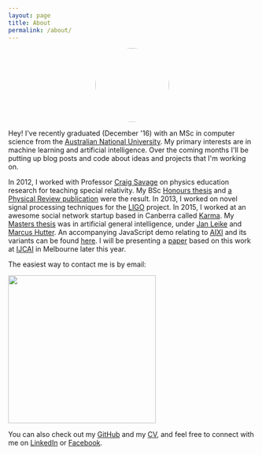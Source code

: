 ```yaml
---
layout: page
title: About
permalink: /about/
---
```


<center><img src="../assets/me.png" style="border-radius:50%" width="150" /></center>

Hey! I've recently graduated (December '16) with an MSc in computer science from  the [Australian National University][anu]. My primary interests are in machine learning and artificial intelligence. Over the coming months I'll be putting up blog posts and code about ideas and projects that I'm working on.

In 2012, I worked with Professor [Craig Savage][craig] on physics education research for teaching special relativity. My BSc [Honours thesis][BSc thesis] and [a Physical Review publication][AS2013] were the result. In 2013, I worked on novel signal processing techniques for the [LIGO] project. In 2015, I worked at an awesome social network startup based in Canberra called [Karma]. My [Masters thesis][MSc thesis] was in artificial general intelligence, under [Jan Leike][jan] and [Marcus Hutter][marcus]. An accompanying JavaScript demo relating to [AIXI] and its variants can be found [here][demo]. I will be presenting a [paper][JLH2017] based on this work at [IJCAI] in Melbourne later this year.

The easiest way to contact me is by email:

<img src="../assets/email.png" width="300" />

You can also check out my [GitHub] and my [CV], and feel free to connect with me on [LinkedIn] or [Facebook].

[marcus]: http://hutter1.net
[craig]: http://people.physics.anu.edu.au/~cms130/
[jan]: https://jan.leike.name/

[demo]: http://aslanides.github.io/aixijs
[anu]: http://anu.edu.au
[AIXI]: https://en.wikipedia.org/wiki/AIXI
[GitHub]: https://github.com/aslanides
[Karma]: https://karma.wiki
[Facebook]: https://www.facebook.com/john.aslanides
[LinkedIn]: https://linkedin.com/in/johnaslanides


[BSc thesis]: ../docs/honours_thesis.pdf
[MSc thesis]: ../docs/masters_thesis.pdf
[CV]: ../docs/cv.pdf
[AS2013]: http://journals.aps.org/prper/abstract/10.1103/PhysRevSTPER.9.010118
[JLH2017]: https://arxiv.org/abs/1705.10557
[LIGO]: http://www.ligo.org/
[IJCAI]: https://ijcai-17.org/index.html
